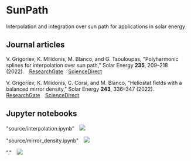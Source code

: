 # SunPath

Interpolation and integration over sun path for applications in solar energy
 
 
## Journal articles 
V. Grigoriev, K. Milidonis, M. Blanco, and G. Tsouloupas, "Polyharmonic splines for interpolation over sun path," Solar Energy <b>235</b>, 209–218 (2022).&emsp;<a href="https://www.researchgate.net/publication/359028610_Polyharmonic_splines_for_interpolation_over_sun_path">ResearchGate</a>&emsp;<a href="https://doi.org/10.1016/j.solener.2022.02.025">ScienceDirect</a>

V. Grigoriev, K. Milidonis, C. Corsi, and M. Blanco, "Heliostat fields with a balanced mirror density," Solar Energy <b>243</b>, 336–347 (2022).&emsp;<a href="https://www.researchgate.net/publication/362680167_Heliostat_fields_with_a_balanced_mirror_density">ResearchGate</a>&emsp;<a href="https://doi.org/10.1016/j.solener.2022.07.050">ScienceDirect</a>

## Jupyter notebooks

"source/interpolation.ipynb"&emsp;<a href="https://mybinder.org/v2/gh/vg-cyi/SunPath.git/master?labpath=source/interpolation.ipynb"><img src="https://mybinder.org/badge_logo.svg"/></a>

"source/mirror_density.ipynb"&emsp;<a href="https://mybinder.org/v2/gh/vg-cyi/SunPath.git/master?labpath=source/mirror_density.ipynb"><img src="https://mybinder.org/badge_logo.svg"/></a>

"."&emsp;<a href="https://mybinder.org/v2/gh/vg-cyi/SunPath.git/master"><img src="https://mybinder.org/badge_logo.svg"/></a>

